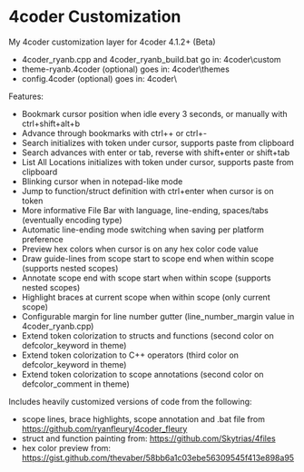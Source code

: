 # 4coder Customization
My 4coder customization layer for 4coder 4.1.2+ (Beta)

* 4coder_ryanb.cpp and 4coder_ryanb_build.bat go in: 4coder\custom
* theme-ryanb.4coder (optional) goes in: 4coder\themes
* config.4coder (optional) goes in: 4coder\

Features:
* Bookmark cursor position when idle every 3 seconds, or manually with ctrl+shift+alt+b
* Advance through bookmarks with ctrl++ or ctrl+-
* Search initializes with token under cursor, supports paste from clipboard
* Search advances with enter or tab, reverse with shift+enter or shift+tab
* List All Locations initializes with token under cursor, supports paste from clipboard
* Blinking cursor when in notepad-like mode
* Jump to function/struct definition with ctrl+enter when cursor is on token
* More informative File Bar with language, line-ending, spaces/tabs (eventually encoding type)
* Automatic line-ending mode switching when saving per platform preference
* Preview hex colors when cursor is on any hex color code value
* Draw guide-lines from scope start to scope end when within scope (supports nested scopes)
* Annotate scope end with scope start when within scope (supports nested scopes)
* Highlight braces at current scope when within scope (only current scope)
* Configurable margin for line number gutter (line_number_margin value in 4coder_ryanb.cpp)
* Extend token colorization to structs and functions (second color on defcolor_keyword in theme)
* Extend token colorization to C++ operators (third color on defcolor_keyword in theme)
* Extend token colorization to scope annotations (second color on defcolor_comment in theme)

Includes heavily customized versions of code from the following:
* scope lines, brace highlights, scope annotation and .bat file from https://github.com/ryanfleury/4coder_fleury
* struct and function painting from: https://github.com/Skytrias/4files
* hex color preview from: https://gist.github.com/thevaber/58bb6a1c03ebe56309545f413e898a95
